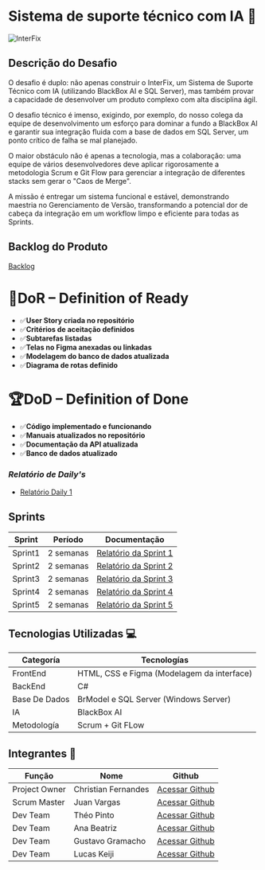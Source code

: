 # Sistema de suporte técnico com IA 🚀
 
![InterFix](https://github.com/user-attachments/assets/8aa8a096-88fa-4be4-952c-946d63ceed66) 

## Descrição do Desafio
O desafio é duplo: não apenas construir o InterFix, um Sistema de Suporte Técnico com IA (utilizando BlackBox AI e SQL Server), mas também provar a capacidade de desenvolver um produto complexo com alta disciplina ágil.

O desafio técnico é imenso, exigindo, por exemplo, do nosso colega da equipe de desenvolvimento um esforço para dominar a fundo a BlackBox AI e garantir sua integração fluida com a base de dados em SQL Server, um ponto crítico de falha se mal planejado.

O maior obstáculo não é apenas a tecnologia, mas a colaboração: uma equipe de vários desenvolvedores deve aplicar rigorosamente a metodologia Scrum e Git Flow para gerenciar a integração de diferentes stacks sem gerar o "Caos de Merge".

A missão é entregar um sistema funcional e estável, demonstrando maestria no Gerenciamento de Versão, transformando a potencial dor de cabeça da integração em um workflow limpo e eficiente para todas as Sprints.

## Backlog do Produto
[Backlog](https://github.com/Lucaskeiji/Projetinho/blob/main/Backlog/User%20Story.md)

# 🏃‍DoR – Definition of Ready
- ✅**User Story criada no repositório**
- ✅**Critérios de aceitação definidos**
- ✅**Subtarefas listadas**
- ✅**Telas no Figma anexadas ou linkadas**
- ✅**Modelagem do banco de dados atualizada**
- ✅**Diagrama de rotas definido**

# 🏆DoD – Definition of Done
- ✅**Código implementado e funcionando**
- ✅**Manuais atualizados no repositório**
- ✅**Documentação da API atualizada**
- ✅**Banco de dados atualizado**

### *Relatório de Daily's*
- [Relatório Daily 1](https://github.com/Lucaskeiji/Projetinho/blob/main/Scrum/Relatorio%20Daily's/Daily1.md)

## Sprints

| Sprint  |  Período  | Documentação |
------------ | --------------------| -------------------------------------------------------------|
| Sprint1 | 2 semanas | [Relatório da Sprint 1](https://github.com/Lucaskeiji/Projetinho/tree/main/Scrum/Sprint_Relatorio/Sprint1) |
| Sprint2 | 2 semanas | [Relatório da Sprint 2](https://github.com/Lucaskeiji/Projetinho/tree/main/Scrum/Sprint_Relatorio/Sprint2) | 
| Sprint3 | 2 semanas | [Relatório da Sprint 3](https://github.com/Lucaskeiji/Projetinho/tree/main/Scrum/Sprint_Relatorio/Sprint3) |
| Sprint4 | 2 semanas | [Relatório da Sprint 4](https://github.com/Lucaskeiji/Projetinho/tree/main/Scrum/Sprint_Relatorio/Sprint4) |
| Sprint5 | 2 semanas | [Relatório da Sprint 5](https://github.com/Lucaskeiji/Projetinho/tree/main/Scrum/Sprint_Relatorio/Sprint5) |

## Tecnologias Utilizadas 💻

Categoría | Tecnologías
--------- | -------------
FrontEnd | HTML, CSS e Figma (Modelagem da interface)
BackEnd | C#
Base De Dados | BrModel e SQL Server (Windows Server)
IA | BlackBox AI
Metodología | Scrum + Git FLow 

## Integrantes 👥

Função       | Nome                | Github                                                       |
------------ | --------------------| -------------------------------------------------------------|
Project Owner| Christian Fernandes | [Acessar Github](https://github.com/ChristianFernandesLemos) |
Scrum Master | Juan Vargas         | [Acessar Github](https://github.com/RenteriaJuan)            |
Dev Team     | Théo Pinto          | [Acessar Github](https://github.com/Thorphinm)               |
Dev Team     | Ana Beatriz         | [Acessar Github](https://github.com/Anasouza2802)            |
Dev Team     |Gustavo Gramacho     | [Acessar Github](https://github.com/gramachoo)               |
Dev Team     | Lucas Keiji         | [Acessar Github](https://github.com/Lucaskeiji)              |

         


  
